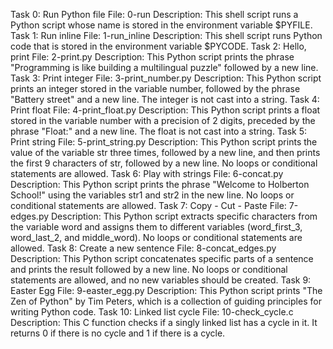 Task 0: Run Python file
File: 0-run
Description: This shell script runs a Python script whose name is stored in the environment variable $PYFILE.
Task 1: Run inline
File: 1-run_inline
Description: This shell script runs Python code that is stored in the environment variable $PYCODE.
Task 2: Hello, print
File: 2-print.py
Description: This Python script prints the phrase "Programming is like building a multilingual puzzle" followed by a new line.
Task 3: Print integer
File: 3-print_number.py
Description: This Python script prints an integer stored in the variable number, followed by the phrase "Battery street" and a new line. The integer is not cast into a string.
Task 4: Print float
File: 4-print_float.py
Description: This Python script prints a float stored in the variable number with a precision of 2 digits, preceded by the phrase "Float:" and a new line. The float is not cast into a string.
Task 5: Print string
File: 5-print_string.py
Description: This Python script prints the value of the variable str three times, followed by a new line, and then prints the first 9 characters of str, followed by a new line. No loops or conditional statements are allowed.
Task 6: Play with strings
File: 6-concat.py
Description: This Python script prints the phrase "Welcome to Holberton School!" using the variables str1 and str2 in the new line. No loops or conditional statements are allowed.
Task 7: Copy - Cut - Paste
File: 7-edges.py
Description: This Python script extracts specific characters from the variable word and assigns them to different variables (word_first_3, word_last_2, and middle_word). No loops or conditional statements are allowed.
Task 8: Create a new sentence
File: 8-concat_edges.py
Description: This Python script concatenates specific parts of a sentence and prints the result followed by a new line. No loops or conditional statements are allowed, and no new variables should be created.
Task 9: Easter Egg
File: 9-easter_egg.py
Description: This Python script prints "The Zen of Python" by Tim Peters, which is a collection of guiding principles for writing Python code.
Task 10: Linked list cycle
File: 10-check_cycle.c
Description: This C function checks if a singly linked list has a cycle in it. It returns 0 if there is no cycle and 1 if there is a cycle.
